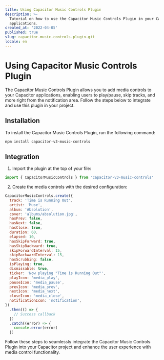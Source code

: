 ```yaml
---
title: Using Capacitor Music Controls Plugin
description: >-
  Tutorial on how to use the Capacitor Music Controls Plugin in your Capacitor
  applications.
created_at: '2022-04-05'
published: true
slug: capacitor-music-controls-plugin.git
locale: en
---
```


# Using Capacitor Music Controls Plugin

The Capacitor Music Controls Plugin allows you to add media controls to your Capacitor applications, enabling users to play/pause, skip tracks, and more right from the notification area. Follow the steps below to integrate and use this plugin in your project.

## Installation

To install the Capacitor Music Controls Plugin, run the following command:

```bash
npm install capacitor-v3-music-controls
```

## Integration

1. Import the plugin at the top of your file:

```javascript
import { CapacitorMusicControls } from 'capacitor-v3-music-controls'
```

2. Create the media controls with the desired configuration:

```javascript
CapacitorMusicControls.create({
  track: 'Time is Running Out',
  artist: 'Muse',
  album: 'Absolution',
  cover: 'albums/absolution.jpg',
  hasPrev: false,
  hasNext: false,
  hasClose: true,
  duration: 60,
  elapsed: 10,
  hasSkipForward: true,
  hasSkipBackward: true,
  skipForwardInterval: 15,
  skipBackwardInterval: 15,
  hasScrubbing: false,
  isPlaying: true,
  dismissable: true,
  ticker: 'Now playing "Time is Running Out"',
  playIcon: 'media_play',
  pauseIcon: 'media_pause',
  prevIcon: 'media_prev',
  nextIcon: 'media_next',
  closeIcon: 'media_close',
  notificationIcon: 'notification',
})
  .then(() => {
    // Success callback
  })
  .catch((error) => {
    console.error(error)
  })
```

Follow these steps to seamlessly integrate the Capacitor Music Controls Plugin into your Capacitor project and enhance the user experience with media control functionality.
